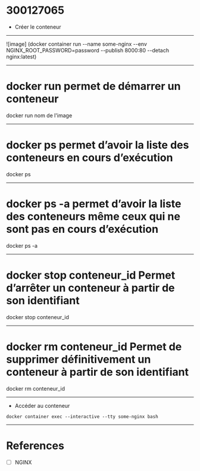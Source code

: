 # 300127065

* Créer le conteneur

-------------------------------------------------------------------------------------------

![image] (docker container run --name some-nginx --env NGINX_ROOT_PASSWORD=password --publish 8000:80 --detach nginx:latest)

------------------------------------------------------------------------------------------------
# docker run permet de démarrer un conteneur

docker run nom de l'image 

------------------------------------------------------------------------------------------------

# docker ps	permet d’avoir la liste des conteneurs en cours d’exécution

docker ps

------------------------------------------------------------------------------------------------

# docker ps -a	permet d’avoir la liste des conteneurs même ceux qui ne sont pas en cours d’exécution

docker ps -a

------------------------------------------------------------------------------------------------

# docker stop conteneur_id Permet d’arrêter un conteneur à partir de son identifiant

docker stop conteneur_id

------------------------------------------------------------------------------------------------

# docker rm conteneur_id	Permet de supprimer définitivement un conteneur à partir de son identifiant

docker rm conteneur_id

------------------------------------------------------------------------------------------------

* Accéder au conteneur

```
docker container exec --interactive --tty some-nginx bash
```
------------------------------------------------------------------------------------------------
# References

- [ ] NGINX

